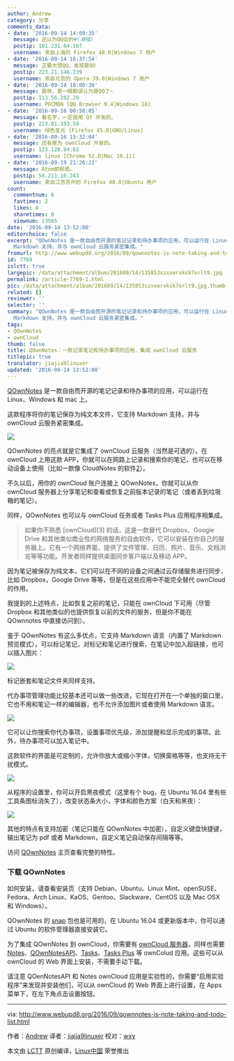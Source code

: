 ```yaml
---
author: Andrew
category: 分享
comments_data:
- date: '2016-09-14 14:09:35'
  message: 还以为QQ出的#(滑稽)
  postip: 101.231.64.107
  username: 来自上海的 Firefox 48.0|Windows 7 用户
- date: '2016-09-14 16:37:54'
  message: 正要大赞QQ，发现是QO
  postip: 223.21.146.239
  username: 来自北京的 Opera 39.0|Windows 7 用户
- date: '2016-09-14 18:00:30'
  message: 是呀，第一眼都误认为是QQ了~
  postip: 113.56.202.29
  username: POCMON [QQ Browser 9.4|Windows 10]
- date: '2016-09-16 00:58:05'
  message: 看名字，一定是用 Qt 开发的。
  postip: 223.81.193.59
  username: 绿色圣光 [Firefox 45.0|GNU/Linux]
- date: '2016-09-16 15:32:04'
  message: 还有是为 ownCloud 开发的。
  postip: 123.120.84.63
  username: linux [Chrome 52.0|Mac 10.11]
- date: '2016-09-19 21:26:22'
  message: Atom即视感。
  postip: 58.211.16.243
  username: 来自江苏苏州的 Firefox 48.0|Ubuntu 用户
count:
  commentnum: 6
  favtimes: 2
  likes: 0
  sharetimes: 0
  viewnum: 13565
date: '2016-09-14 13:52:00'
editorchoice: false
excerpt: "QOwnNotes 是一款自由而开源的笔记记录和待办事项的应用，可以运行在 Linux、Windows 和 mac 上。\r\n这款程序将你的笔记保存为纯文本文件，它支持
  Markdown 支持，并与 ownCloud 云服务紧密集成。"
fromurl: http://www.webupd8.org/2016/09/qownnotes-is-note-taking-and-todo-list.html
id: 7769
islctt: true
largepic: /data/attachment/album/201609/14/135853szxxerxksk7orlt9.jpg
permalink: /article-7769-1.html
pic: /data/attachment/album/201609/14/135853szxxerxksk7orlt9.jpg.thumb.jpg
related: []
reviewer: ''
selector: ''
summary: "QOwnNotes 是一款自由而开源的笔记记录和待办事项的应用，可以运行在 Linux、Windows 和 mac 上。\r\n这款程序将你的笔记保存为纯文本文件，它支持
  Markdown 支持，并与 ownCloud 云服务紧密集成。"
tags:
- QOwnNotes
- ownCloud
thumb: false
title: QOwnNotes：一款记录笔记和待办事项的应用，集成 ownCloud 云服务
titlepic: true
translator: jiajia9linuxer
updated: '2016-09-14 13:52:00'
---
```


[QOwnNotes](http://www.qownnotes.org/) 是一款自由而开源的笔记记录和待办事项的应用，可以运行在 Linux、Windows 和 mac 上。


这款程序将你的笔记保存为纯文本文件，它支持 Markdown 支持，并与 ownCloud 云服务紧密集成。


![](/data/attachment/album/201609/14/135853szxxerxksk7orlt9.jpg)


QOwnNotes 的亮点就是它集成了 ownCloud 云服务（当然是可选的）。在 ownCloud 上用这款 APP，你就可以在网路上记录和搜索你的笔记，也可以在移动设备上使用（比如一款像 CloudNotes 的软件[2](http://peterandlinda.com/cloudnotes/)）。


不久以后，用你的 ownCloud 账户连接上 QOwnNotes，你就可以从你 ownCloud 服务器上分享笔记和查看或恢复之前版本记录的笔记（或者丢到垃圾箱的笔记）。


同样，QOwnNotes 也可以与 ownCloud 任务或者 Tasks Plus 应用程序相集成。



> 
> 如果你不熟悉 [ownCloud][3] 的话，这是一款替代 Dropbox、Google Drive 和其他类似商业性的网络服务的自由软件，它可以安装在你自己的服务器上。它有一个网络界面，提供了文件管理、日历、照片、音乐、文档浏览等等功能。开发者同样提供桌面同步客户端以及移动 APP。
> 
> 
> 


因为笔记被保存为纯文本，它们可以在不同的设备之间通过云存储服务进行同步，比如 Dropbox，Google Drive 等等，但是在这些应用中不能完全替代 ownCloud 的作用。


我提到的上述特点，比如恢复之前的笔记，只能在 ownCloud 下可用（尽管 Dropbox 和其他类似的也提供恢复以前的文件的服务，但是你不能在 QOwnnotes 中直接访问到）。


鉴于 QOwnNotes 有这么多优点，它支持 Markdown 语言（内置了 Markdown 预览模式），可以标记笔记，对标记和笔记进行搜索，在笔记中加入超链接，也可以插入图片：


![](/data/attachment/album/201609/14/135441wraix0attti0tb0x.png)


标记嵌套和笔记文件夹同样支持。


代办事项管理功能比较基本还可以做一些改进，它现在打开在一个单独的窗口里，它也不用和笔记一样的编辑器，也不允许添加图片或者使用 Markdown 语言。


![](/data/attachment/album/201609/14/135451vb9p5p19lmqp8q6p.png)


它可以让你搜索你代办事项，设置事项优先级，添加提醒和显示完成的事项。此外，待办事项可以加入笔记中。


这款软件的界面是可定制的，允许你放大或缩小字体，切换窗格等等，也支持无干扰模式。


![](/data/attachment/album/201609/14/135459gk6k66zxxn6bk6xh.png)


从程序的设置里，你可以开启黑夜模式（这里有个 bug，在 Ubuntu 16.04 里有些工具条图标消失了），改变状态条大小，字体和颜色方案（白天和黑夜）：


![](/data/attachment/album/201609/14/135507cxuab4ozt53u83a4.png)


其他的特点有支持加密（笔记只能在 QOwnNotes 中加密），自定义键盘快捷键，输出笔记为 pdf 或者 Markdown，自定义笔记自动保存间隔等等。


访问 [QOwnNotes](http://www.qownnotes.org/) 主页查看完整的特性。


### 下载 QOwnNotes


如何安装，请查看安装页（支持 Debian、Ubuntu、Linux Mint、openSUSE、Fedora、Arch Linux、KaOS、Gentoo、Slackware、CentOS 以及 Mac OSX 和 Windows）。


QOwnNotes 的 [snap](https://uappexplorer.com/app/qownnotes.pbek) 包也是可用的，在 Ubuntu 16.04 或更新版本中，你可以通过 Ubuntu 的软件管理器直接安装它。


为了集成 QOwnNotes 到 ownCloud，你需要有 [ownCloud 服务器](https://download.owncloud.org/download/repositories/stable/owncloud/)，同样也需要 [Notes](https://github.com/owncloud/notes)、[QOwnNotesAPI](https://github.com/pbek/qownnotesapi)、[Tasks](https://apps.owncloud.com/content/show.php/Tasks?content=164356)、[Tasks Plus](https://apps.owncloud.com/content/show.php/Tasks+Plus?content=170561) 等 ownColud 应用。这些可以从 ownCloud 的 Web 界面上安装，不需要手动下载。


请注意 QOenNotesAPI 和 Notes ownCloud 应用是实验性的，你需要“启用实验程序”来发现并安装他们，可以从 ownCloud 的 Web 界面上进行设置，在 Apps 菜单下，在左下角点击设置按钮。




---


via: <http://www.webupd8.org/2016/09/qownnotes-is-note-taking-and-todo-list.html>


作者：[Andrew](http://www.webupd8.org/p/about.html) 译者：[jiajia9linuxer](https://github.com/jiajia9linuxer) 校对：[wxy](https://github.com/wxy)


本文由 [LCTT](https://github.com/LCTT/TranslateProject) 原创编译，[Linux中国](https://linux.cn/) 荣誉推出